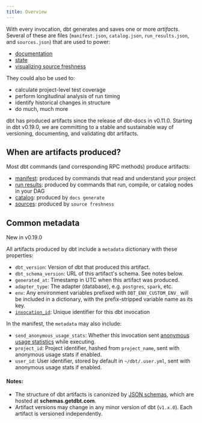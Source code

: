 ```yaml
---
title: Overview
---
```


With every invocation, dbt generates and saves one or more *artifacts*. Several of these are <Term id="json" /> files (`manifest.json`, `catalog.json`, `run_results.json`, and `sources.json`) that are used to power:
- [documentation](/docs/collaborate/documentation)
- [state](/docs/deploy/project-state)
- [visualizing source freshness](/docs/build/sources#snapshotting-source-data-freshness)

They could also be used to:
- calculate project-level test coverage
- perform longitudinal analysis of run timing
- identify historical changes in <Term id="table" /> structure
- do much, much more

dbt has produced artifacts since the release of dbt-docs in v0.11.0. Starting in dbt v0.19.0, we are committing to a stable and sustainable way of versioning, documenting, and validating dbt artifacts.

## When are artifacts produced?

Most dbt commands (and corresponding RPC methods) produce artifacts:
- [manifest](/reference/artifacts/manifest-json): produced by commands that read and understand your project
- [run results](/reference/artifacts/run-results-json): produced by commands that run, compile, or catalog nodes in your DAG
- [catalog](catalog-json): produced by `docs generate`
- [sources](/reference/artifacts/sources-json): produced by `source freshness`

## Common metadata

<Changelog>New in v0.19.0</Changelog>

All artifacts produced by dbt include a `metadata` dictionary with these properties:

- `dbt_version`: Version of dbt that produced this artifact.
- `dbt_schema_version`: URL of this artifact's schema. See notes below.
- `generated_at`: Timestamp in UTC when this artifact was produced.
- `adapter_type`: The adapter (database), e.g. `postgres`, `spark`, etc.
- `env`: Any environment variables prefixed with `DBT_ENV_CUSTOM_ENV_` will be included in a dictionary, with the prefix-stripped variable name as its key.
- [`invocation_id`](/reference/dbt-jinja-functions/invocation_id): Unique identifier for this dbt invocation

In the manifest, the `metadata` may also include:
- `send_anonymous_usage_stats`: Whether this invocation sent [anonymous usage statistics](https://docs.getdbt.com/reference/profiles.yml/#send_anonymous_usage_stats) while executing.
- `project_id`: Project identifier, hashed from `project_name`, sent with anonymous usage stats if enabled.
- `user_id`: User identifier, stored by default in `~/dbt/.user.yml`, sent with anonymous usage stats if enabled.

#### Notes:
- The structure of dbt artifacts is canonized by [JSON schemas](https://json-schema.org/), which are hosted at **schemas.getdbt.com**.
- Artifact versions may change in any minor version of dbt (`v1.x.0`). Each artifact is versioned independently.
